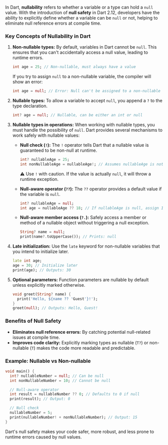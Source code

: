 

In Dart, **nullability** refers to whether a variable or a type can hold a `null` value. With the introduction of **null safety** in Dart 2.12, developers have the ability to explicitly define whether a variable can be `null` or not, helping to eliminate null reference errors at compile time.

### Key Concepts of Nullability in Dart

1. **Non-nullable types:**
   By default, variables in Dart cannot be `null`. This ensures that you can't accidentally access a null value, leading to runtime errors.
   ```dart
   int age = 25; // Non-nullable, must always have a value
   ```

   If you try to assign `null` to a non-nullable variable, the compiler will show an error:
   ```dart
   int age = null; // Error: Null can't be assigned to a non-nullable variable
   ```

2. **Nullable types:**
   To allow a variable to accept `null`, you append a `?` to the type declaration.
   ```dart
   int? age = null; // Nullable, can be either an int or null
   ```

3. **Nullable types in operations:**
   When working with nullable types, you must handle the possibility of `null`. Dart provides several mechanisms to work safely with nullable values:
   
   - **Null check (`!`):** The `!` operator tells Dart that a nullable value is guaranteed to be non-null at runtime.
     ```dart
     int? nullableAge = 25;
     int nonNullableAge = nullableAge!; // Assumes nullableAge is not null
     ```
     ⚠️ Use `!` with caution. If the value is actually `null`, it will throw a runtime exception.

   - **Null-aware operator (`??`):** The `??` operator provides a default value if the variable is `null`.
     ```dart
     int? nullableAge = null;
     int age = nullableAge ?? 18; // If nullableAge is null, assign 18
     ```

   - **Null-aware member access (`?.`):** Safely access a member or method of a nullable object without triggering a null exception.
     ```dart
     String? name = null;
     print(name?.toUpperCase()); // Prints: null
     ```

4. **Late initialization:**
   Use the `late` keyword for non-nullable variables that you intend to initialize later.
   ```dart
   late int age;
   age = 30; // Initialize later
   print(age); // Outputs: 30
   ```

5. **Optional parameters:**
   Function parameters are nullable by default unless explicitly marked otherwise.
   ```dart
   void greet(String? name) {
     print('Hello, ${name ?? 'Guest'}!');
   }
   greet(null); // Outputs: Hello, Guest!
   ```

### Benefits of Null Safety
- **Eliminates null reference errors:** By catching potential null-related issues at compile time.
- **Improves code clarity:** Explicitly marking types as nullable (`T?`) or non-nullable (`T`) makes the code more readable and predictable.

### Example: Nullable vs Non-nullable
```dart
void main() {
  int? nullableNumber = null; // Can be null
  int nonNullableNumber = 10; // Cannot be null

  // Null-aware operator
  int result = nullableNumber ?? 0; // Defaults to 0 if null
  print(result); // Output: 0

  // Null check
  nullableNumber = 5;
  print(nullableNumber! + nonNullableNumber); // Output: 15
}
```

Dart's null safety makes your code safer, more robust, and less prone to runtime errors caused by null values.

